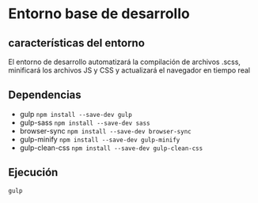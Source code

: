 # Entorno base de desarrollo

## características del entorno

El entorno de desarrollo automatizará la compilación de archivos .scss, minificará los archivos JS y CSS y actualizará el navegador en tiempo real

## Dependencias

- gulp `npm install --save-dev gulp`
- gulp-sass `npm install --save-dev sass`
- browser-sync `npm install --save-dev browser-sync`
- gulp-minify `npm install --save-dev gulp-minify`
- gulp-clean-css `npm install --save-dev gulp-clean-css`

## Ejecución

`gulp`
